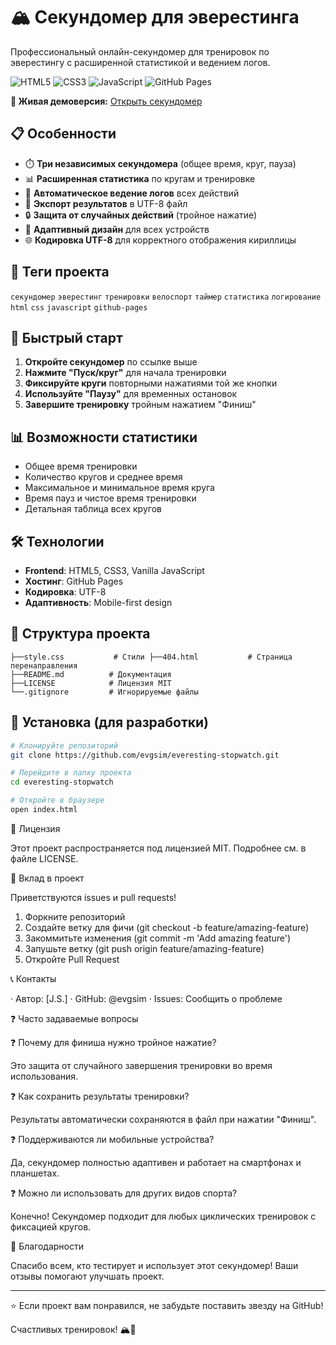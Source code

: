 # 🏔️ Секундомер для эверестинга

Профессиональный онлайн-секундомер для тренировок по эверестингу с расширенной статистикой и ведением логов.

![HTML5](https://img.shields.io/badge/HTML5-E34F26?style=for-the-badge&logo=html5&logoColor=white)
![CSS3](https://img.shields.io/badge/CSS3-1572B6?style=for-the-badge&logo=css3&logoColor=white)
![JavaScript](https://img.shields.io/badge/JavaScript-F7DF1E?style=for-the-badge&logo=javascript&logoColor=black)
![GitHub Pages](https://img.shields.io/badge/GitHub%20Pages-222222?style=for-the-badge&logo=githubpages&logoColor=white)

**🚀 Живая демоверсия:** [Открыть секундомер](https://ваш_username.github.io/everesting-stopwatch)

## 📋 Особенности

- ⏱️ **Три независимых секундомера** (общее время, круг, пауза)
- 📊 **Расширенная статистика** по кругам и тренировке
- 📝 **Автоматическое ведение логов** всех действий
- 💾 **Экспорт результатов** в UTF-8 файл
- 🔒 **Защита от случайных действий** (тройное нажатие)
- 📱 **Адаптивный дизайн** для всех устройств
- 🌐 **Кодировка UTF-8** для корректного отображения кириллицы

## 🎯 Теги проекта

`секундомер` `эверестинг` `тренировки` `велоспорт` `таймер` `статистика` `логирование` `html` `css` `javascript` `github-pages`

## 🚀 Быстрый старт

1. **Откройте секундомер** по ссылке выше
2. **Нажмите "Пуск/круг"** для начала тренировки
3. **Фиксируйте круги** повторными нажатиями той же кнопки
4. **Используйте "Паузу"** для временных остановок
5. **Завершите тренировку** тройным нажатием "Финиш"

## 📊 Возможности статистики

- Общее время тренировки
- Количество кругов и среднее время
- Максимальное и минимальное время круга
- Время пауз и чистое время тренировки
- Детальная таблица всех кругов

## 🛠️ Технологии

- **Frontend**: HTML5, CSS3, Vanilla JavaScript
- **Хостинг**: GitHub Pages
- **Кодировка**: UTF-8
- **Адаптивность**: Mobile-first design

## 📁 Структура проекта

```everesting-stopwatch/ ├──index.html          # Главная страница 
├──style.css           # Стили ├──404.html           # Страница перенаправления 
├──README.md          # Документация 
├──LICENSE            # Лицензия MIT 
└──.gitignore         # Игнорируемые файлы

```

## 🔧 Установка (для разработки)

```bash
# Клонируйте репозиторий
git clone https://github.com/evgsim/everesting-stopwatch.git

# Перейдите в папку проекта
cd everesting-stopwatch

# Откройте в браузере
open index.html
```

📄 Лицензия

Этот проект распространяется под лицензией MIT. Подробнее см. в файле LICENSE.

🤝 Вклад в проект

Приветствуются issues и pull requests!

1. Форкните репозиторий
2. Создайте ветку для фичи (git checkout -b feature/amazing-feature)
3. Закоммитьте изменения (git commit -m 'Add amazing feature')
4. Запушьте ветку (git push origin feature/amazing-feature)
5. Откройте Pull Request

📞 Контакты

· Автор: [J.S.]
· GitHub: @evgsim
· Issues: Сообщить о проблеме

❓ Часто задаваемые вопросы

❓ Почему для финиша нужно тройное нажатие?

Это защита от случайного завершения тренировки во время использования.

❓ Как сохранить результаты тренировки?

Результаты автоматически сохраняются в файл при нажатии "Финиш".

❓ Поддерживаются ли мобильные устройства?

Да, секундомер полностью адаптивен и работает на смартфонах и планшетах.

❓ Можно ли использовать для других видов спорта?

Конечно! Секундомер подходит для любых циклических тренировок с фиксацией кругов.

🎉 Благодарности

Спасибо всем, кто тестирует и использует этот секундомер! Ваши отзывы помогают улучшать проект.

---

⭐ Если проект вам понравился, не забудьте поставить звезду на GitHub!

Счастливых тренировок! 🏔️💪
